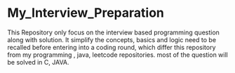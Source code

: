 # My_Interview_Preparation
This Repository only focus on the interview based programming question along with solution. It simplify the concepts, basics and logic need to be recalled before entering into a coding round, which differ this repository from my programming , java, leetcode repositories. most of the question will be solved in C, JAVA.
